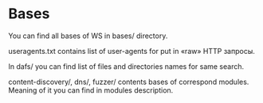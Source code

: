 # Bases

You can find all bases of WS in bases/ directory.

useragents.txt contains list of user-agents for put in «raw» HTTP запросы.

In dafs/ you can find list of files and directories names for same search.

content-discovery/, dns/, fuzzer/ contents bases of correspond modules. Meaning of it you can find in modules description.

